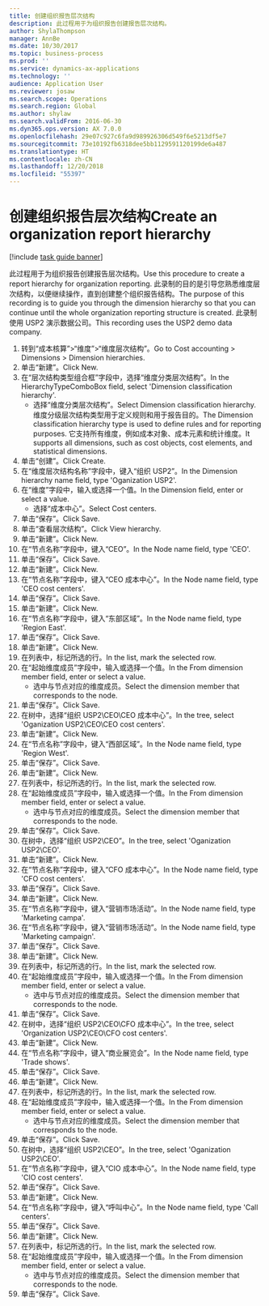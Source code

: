 ```yaml
---
title: 创建组织报告层次结构
description: 此过程用于为组织报告创建报告层次结构。
author: ShylaThompson
manager: AnnBe
ms.date: 10/30/2017
ms.topic: business-process
ms.prod: ''
ms.service: dynamics-ax-applications
ms.technology: ''
audience: Application User
ms.reviewer: josaw
ms.search.scope: Operations
ms.search.region: Global
ms.author: shylaw
ms.search.validFrom: 2016-06-30
ms.dyn365.ops.version: AX 7.0.0
ms.openlocfilehash: 29e07c927c6fa9d989926306d549f6e5213df5e7
ms.sourcegitcommit: 73e10192fb6318dee5bb1129591120199de6a487
ms.translationtype: HT
ms.contentlocale: zh-CN
ms.lasthandoff: 12/20/2018
ms.locfileid: "55397"
---
```

# <a name="create-an-organization-report-hierarchy"></a><span data-ttu-id="4879b-103">创建组织报告层次结构</span><span class="sxs-lookup"><span data-stu-id="4879b-103">Create an organization report hierarchy</span></span>

[!include [task guide banner](../../includes/task-guide-banner.md)]

<span data-ttu-id="4879b-104">此过程用于为组织报告创建报告层次结构。</span><span class="sxs-lookup"><span data-stu-id="4879b-104">Use this procedure to create a report hierarchy for organization reporting.</span></span> <span data-ttu-id="4879b-105">此录制的目的是引导您熟悉维度层次结构，以便继续操作，直到创建整个组织报告结构。</span><span class="sxs-lookup"><span data-stu-id="4879b-105">The purpose of this recording is to guide you through the dimension hierarchy so that you can continue until the whole organization reporting structure is created.</span></span> <span data-ttu-id="4879b-106">此录制使用 USP2 演示数据公司。</span><span class="sxs-lookup"><span data-stu-id="4879b-106">This recording uses the USP2 demo data company.</span></span>

1. <span data-ttu-id="4879b-107">转到“成本核算”>“维度”>“维度层次结构”。</span><span class="sxs-lookup"><span data-stu-id="4879b-107">Go to Cost accounting > Dimensions > Dimension hierarchies.</span></span>
2. <span data-ttu-id="4879b-108">单击“新建”。</span><span class="sxs-lookup"><span data-stu-id="4879b-108">Click New.</span></span>
3. <span data-ttu-id="4879b-109">在“层次结构类型组合框”字段中，选择“维度分类层次结构”。</span><span class="sxs-lookup"><span data-stu-id="4879b-109">In the HierarchyTypeComboBox field, select 'Dimension classification hierarchy'.</span></span>
    * <span data-ttu-id="4879b-110">选择“维度分类层次结构”。</span><span class="sxs-lookup"><span data-stu-id="4879b-110">Select Dimension classification hierarchy.</span></span> <span data-ttu-id="4879b-111">维度分级层次结构类型用于定义规则和用于报告目的。</span><span class="sxs-lookup"><span data-stu-id="4879b-111">The Dimension classification hierarchy type is used to define rules and for reporting purposes.</span></span> <span data-ttu-id="4879b-112">它支持所有维度，例如成本对象、成本元素和统计维度。</span><span class="sxs-lookup"><span data-stu-id="4879b-112">It supports all dimensions, such as cost objects, cost elements, and statistical dimensions.</span></span>  
4. <span data-ttu-id="4879b-113">单击“创建”。</span><span class="sxs-lookup"><span data-stu-id="4879b-113">Click Create.</span></span>
5. <span data-ttu-id="4879b-114">在“维度层次结构名称”字段中，键入“组织 USP2”。</span><span class="sxs-lookup"><span data-stu-id="4879b-114">In the Dimension hierarchy name field, type 'Oganization USP2'.</span></span>
6. <span data-ttu-id="4879b-115">在“维度”字段中，输入或选择一个值。</span><span class="sxs-lookup"><span data-stu-id="4879b-115">In the Dimension field, enter or select a value.</span></span>
    * <span data-ttu-id="4879b-116">选择“成本中心”。</span><span class="sxs-lookup"><span data-stu-id="4879b-116">Select Cost centers.</span></span>  
7. <span data-ttu-id="4879b-117">单击“保存”。</span><span class="sxs-lookup"><span data-stu-id="4879b-117">Click Save.</span></span>
8. <span data-ttu-id="4879b-118">单击“查看层次结构”。</span><span class="sxs-lookup"><span data-stu-id="4879b-118">Click View hierarchy.</span></span>
9. <span data-ttu-id="4879b-119">单击“新建”。</span><span class="sxs-lookup"><span data-stu-id="4879b-119">Click New.</span></span>
10. <span data-ttu-id="4879b-120">在“节点名称”字段中，键入“CEO”。</span><span class="sxs-lookup"><span data-stu-id="4879b-120">In the Node name field, type 'CEO'.</span></span>
11. <span data-ttu-id="4879b-121">单击“保存”。</span><span class="sxs-lookup"><span data-stu-id="4879b-121">Click Save.</span></span>
12. <span data-ttu-id="4879b-122">单击“新建”。</span><span class="sxs-lookup"><span data-stu-id="4879b-122">Click New.</span></span>
13. <span data-ttu-id="4879b-123">在“节点名称”字段中，键入“CEO 成本中心”。</span><span class="sxs-lookup"><span data-stu-id="4879b-123">In the Node name field, type 'CEO cost centers'.</span></span>
14. <span data-ttu-id="4879b-124">单击“保存”。</span><span class="sxs-lookup"><span data-stu-id="4879b-124">Click Save.</span></span>
15. <span data-ttu-id="4879b-125">单击“新建”。</span><span class="sxs-lookup"><span data-stu-id="4879b-125">Click New.</span></span>
16. <span data-ttu-id="4879b-126">在“节点名称”字段中，键入“东部区域”。</span><span class="sxs-lookup"><span data-stu-id="4879b-126">In the Node name field, type 'Region East'.</span></span>
17. <span data-ttu-id="4879b-127">单击“保存”。</span><span class="sxs-lookup"><span data-stu-id="4879b-127">Click Save.</span></span>
18. <span data-ttu-id="4879b-128">单击“新建”。</span><span class="sxs-lookup"><span data-stu-id="4879b-128">Click New.</span></span>
19. <span data-ttu-id="4879b-129">在列表中，标记所选的行。</span><span class="sxs-lookup"><span data-stu-id="4879b-129">In the list, mark the selected row.</span></span>
20. <span data-ttu-id="4879b-130">在“起始维度成员”字段中，输入或选择一个值。</span><span class="sxs-lookup"><span data-stu-id="4879b-130">In the From dimension member field, enter or select a value.</span></span>
    * <span data-ttu-id="4879b-131">选中与节点对应的维度成员。</span><span class="sxs-lookup"><span data-stu-id="4879b-131">Select the dimension member that corresponds to the node.</span></span>  
21. <span data-ttu-id="4879b-132">单击“保存”。</span><span class="sxs-lookup"><span data-stu-id="4879b-132">Click Save.</span></span>
22. <span data-ttu-id="4879b-133">在树中，选择“组织 USP2\CEO\CEO 成本中心”。</span><span class="sxs-lookup"><span data-stu-id="4879b-133">In the tree, select 'Oganization USP2\CEO\CEO cost centers'.</span></span>
23. <span data-ttu-id="4879b-134">单击“新建”。</span><span class="sxs-lookup"><span data-stu-id="4879b-134">Click New.</span></span>
24. <span data-ttu-id="4879b-135">在“节点名称”字段中，键入“西部区域”。</span><span class="sxs-lookup"><span data-stu-id="4879b-135">In the Node name field, type 'Region West'.</span></span>
25. <span data-ttu-id="4879b-136">单击“保存”。</span><span class="sxs-lookup"><span data-stu-id="4879b-136">Click Save.</span></span>
26. <span data-ttu-id="4879b-137">单击“新建”。</span><span class="sxs-lookup"><span data-stu-id="4879b-137">Click New.</span></span>
27. <span data-ttu-id="4879b-138">在列表中，标记所选的行。</span><span class="sxs-lookup"><span data-stu-id="4879b-138">In the list, mark the selected row.</span></span>
28. <span data-ttu-id="4879b-139">在“起始维度成员”字段中，输入或选择一个值。</span><span class="sxs-lookup"><span data-stu-id="4879b-139">In the From dimension member field, enter or select a value.</span></span>
    * <span data-ttu-id="4879b-140">选中与节点对应的维度成员。</span><span class="sxs-lookup"><span data-stu-id="4879b-140">Select the dimension member that corresponds to the node.</span></span>  
29. <span data-ttu-id="4879b-141">单击“保存”。</span><span class="sxs-lookup"><span data-stu-id="4879b-141">Click Save.</span></span>
30. <span data-ttu-id="4879b-142">在树中，选择“组织 USP2\CEO”。</span><span class="sxs-lookup"><span data-stu-id="4879b-142">In the tree, select 'Oganization USP2\CEO'.</span></span>
31. <span data-ttu-id="4879b-143">单击“新建”。</span><span class="sxs-lookup"><span data-stu-id="4879b-143">Click New.</span></span>
32. <span data-ttu-id="4879b-144">在“节点名称”字段中，键入“CFO 成本中心”。</span><span class="sxs-lookup"><span data-stu-id="4879b-144">In the Node name field, type 'CFO cost centers'.</span></span>
33. <span data-ttu-id="4879b-145">单击“保存”。</span><span class="sxs-lookup"><span data-stu-id="4879b-145">Click Save.</span></span>
34. <span data-ttu-id="4879b-146">单击“新建”。</span><span class="sxs-lookup"><span data-stu-id="4879b-146">Click New.</span></span>
35. <span data-ttu-id="4879b-147">在“节点名称”字段中，键入“营销市场活动”。</span><span class="sxs-lookup"><span data-stu-id="4879b-147">In the Node name field, type 'Marketing campa'.</span></span>
36. <span data-ttu-id="4879b-148">在“节点名称”字段中，键入“营销市场活动”。</span><span class="sxs-lookup"><span data-stu-id="4879b-148">In the Node name field, type 'Marketing campaign'.</span></span>
37. <span data-ttu-id="4879b-149">单击“保存”。</span><span class="sxs-lookup"><span data-stu-id="4879b-149">Click Save.</span></span>
38. <span data-ttu-id="4879b-150">单击“新建”。</span><span class="sxs-lookup"><span data-stu-id="4879b-150">Click New.</span></span>
39. <span data-ttu-id="4879b-151">在列表中，标记所选的行。</span><span class="sxs-lookup"><span data-stu-id="4879b-151">In the list, mark the selected row.</span></span>
40. <span data-ttu-id="4879b-152">在“起始维度成员”字段中，输入或选择一个值。</span><span class="sxs-lookup"><span data-stu-id="4879b-152">In the From dimension member field, enter or select a value.</span></span>
    * <span data-ttu-id="4879b-153">选中与节点对应的维度成员。</span><span class="sxs-lookup"><span data-stu-id="4879b-153">Select the dimension member that corresponds to the node.</span></span>  
41. <span data-ttu-id="4879b-154">单击“保存”。</span><span class="sxs-lookup"><span data-stu-id="4879b-154">Click Save.</span></span>
42. <span data-ttu-id="4879b-155">在树中，选择“组织 USP2\CEO\CFO 成本中心”。</span><span class="sxs-lookup"><span data-stu-id="4879b-155">In the tree, select 'Organization USP2\CEO\CFO cost centers'.</span></span>
43. <span data-ttu-id="4879b-156">单击“新建”。</span><span class="sxs-lookup"><span data-stu-id="4879b-156">Click New.</span></span>
44. <span data-ttu-id="4879b-157">在“节点名称”字段中，键入“商业展览会”。</span><span class="sxs-lookup"><span data-stu-id="4879b-157">In the Node name field, type 'Trade shows'.</span></span>
45. <span data-ttu-id="4879b-158">单击“保存”。</span><span class="sxs-lookup"><span data-stu-id="4879b-158">Click Save.</span></span>
46. <span data-ttu-id="4879b-159">单击“新建”。</span><span class="sxs-lookup"><span data-stu-id="4879b-159">Click New.</span></span>
47. <span data-ttu-id="4879b-160">在列表中，标记所选的行。</span><span class="sxs-lookup"><span data-stu-id="4879b-160">In the list, mark the selected row.</span></span>
48. <span data-ttu-id="4879b-161">在“起始维度成员”字段中，输入或选择一个值。</span><span class="sxs-lookup"><span data-stu-id="4879b-161">In the From dimension member field, enter or select a value.</span></span>
    * <span data-ttu-id="4879b-162">选中与节点对应的维度成员。</span><span class="sxs-lookup"><span data-stu-id="4879b-162">Select the dimension member that corresponds to the node.</span></span>  
49. <span data-ttu-id="4879b-163">单击“保存”。</span><span class="sxs-lookup"><span data-stu-id="4879b-163">Click Save.</span></span>
50. <span data-ttu-id="4879b-164">在树中，选择“组织 USP2\CEO”。</span><span class="sxs-lookup"><span data-stu-id="4879b-164">In the tree, select 'Oganization USP2\CEO'.</span></span>
51. <span data-ttu-id="4879b-165">在“节点名称”字段中，键入“CIO 成本中心”。</span><span class="sxs-lookup"><span data-stu-id="4879b-165">In the Node name field, type 'CIO cost centers'.</span></span>
52. <span data-ttu-id="4879b-166">单击“保存”。</span><span class="sxs-lookup"><span data-stu-id="4879b-166">Click Save.</span></span>
53. <span data-ttu-id="4879b-167">单击“新建”。</span><span class="sxs-lookup"><span data-stu-id="4879b-167">Click New.</span></span>
54. <span data-ttu-id="4879b-168">在“节点名称”字段中，键入“呼叫中心”。</span><span class="sxs-lookup"><span data-stu-id="4879b-168">In the Node name field, type 'Call centers'.</span></span>
55. <span data-ttu-id="4879b-169">单击“保存”。</span><span class="sxs-lookup"><span data-stu-id="4879b-169">Click Save.</span></span>
56. <span data-ttu-id="4879b-170">单击“新建”。</span><span class="sxs-lookup"><span data-stu-id="4879b-170">Click New.</span></span>
57. <span data-ttu-id="4879b-171">在列表中，标记所选的行。</span><span class="sxs-lookup"><span data-stu-id="4879b-171">In the list, mark the selected row.</span></span>
58. <span data-ttu-id="4879b-172">在“起始维度成员”字段中，输入或选择一个值。</span><span class="sxs-lookup"><span data-stu-id="4879b-172">In the From dimension member field, enter or select a value.</span></span>
    * <span data-ttu-id="4879b-173">选中与节点对应的维度成员。</span><span class="sxs-lookup"><span data-stu-id="4879b-173">Select the dimension member that corresponds to the node.</span></span>  
59. <span data-ttu-id="4879b-174">单击“保存”。</span><span class="sxs-lookup"><span data-stu-id="4879b-174">Click Save.</span></span>

